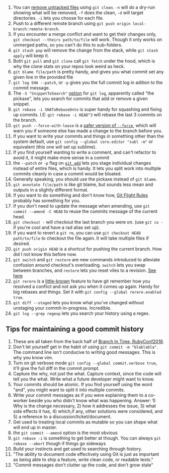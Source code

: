1. You can [remove untracked files](https://tekin.co.uk/2019/03/delete-untracked-files-from-your-git-repository) using `git clean`. `-n` will do a dry-run showing what will be removed, `-f` does the clean, `-d` will target directories. `-i` lets you choose for each file. 
1. Push to a different remote branch using `git push origin local-branch:remote-branch`.
1. If you encounter a merge conflict and want to get their changes only, `git checkout --theirs path/to/file` will work. Though it only works on unmerged paths, so you can't do this to sub-folders.
1. `git stash pop` will remove the change from the stack, while `git stash apply` will keep it.
1. Both `git pull` and `git clone` call `git fetch` under the hood, which is why the clone stats on your repos look weird as heck.
1. `git blame file/path` is pretty handy, and gives you what commit set any given line in the provided file
1. `git log SHA --patch`, or `-p` gives you the full commit log in adition to the commit message.
1. The `-S "SnippetToSearch"` [option](https://git-scm.com/docs/git-log#Documentation/git-log.txt--Sltstringgt) for `git log`, apparently called "the pickaxe", lets you search for commits that add or remove a given snippet.
1. `git rebase -i SHAToRebaseOnto` is super handy for squashing and fixing up commits. I.E: `git rebase -i HEAD^3` will rebase the last 3 commits on the branch.
1. `git push --force-with-lease` is a [safer version of `--force`](https://stackoverflow.com/a/52823955), which will warn you if someone else has made a change to the branch before you.
1. If you want to write your commits and things in something other than the system default, use `git config --global core.editor "subl -m"` or equivalent (this one will set up sublime).
1. If you find yourself wanting to write a comment, and can't refactor to avoid it, it might make more sense in a commit
1. the `--patch` or `-p` flag on [`git add`](https://git-scm.com/docs/git-add#Documentation/git-add.txt---patch) lets you stage individual changes instead of entire files, which is handy. It lets you split work into multiple commits cleanly in case a commit would be bloated.
1. Generally speaking, you should use the pickaxe instead of `git blame`.
1. `git annotate file/path` is like git blame, but sounds less mean and outputs in a slightly different format.
1. If you want to do something and don't know how, [Git Flight Rules](https://github.com/k88hudson/git-flight-rules) probably has something for you.
1. If you don't need to update the message when amending, use `git commit --amend -C HEAD` to reuse the commits message of the current head.
1. `git checkout -` will checkout the last branch you were on. (use `git co -` if you're cool and have a rad alias set up).
1. If you want to revert a `git rm`, you can use `git checkout HEAD path/to/file` to checkout the file again. It will take multiple files if desired.
1. `git push origin HEAD` is a shortcut for pushing the current branch. How did I not know this before now.
1. `git switch` and `git restore` are new commands introduced to alleviate confusion around checkout's overloading. `switch` lets you swap between branches, and `restore` lets you reset viles to a revision. [See here](https://stackoverflow.com/a/57266005/13053386)
1. `git rerere` is a [little-known](https://www.git-scm.com/book/en/v2/Git-Tools-Rerere) feature to have git remember how you resolved a conflict and not ask you when it comes up again. Handy for big rebases and things. Set it with `git config --global rerere.enabled true`.
1. `git diff --staged` lets you know what you've changed without unstaging your commit-in-progress. Incredible.
1. `git log --grep regexp` lets you search your history using a regex.

## Tips for maintaining a good commit history
1. These are all taken from the back half of [Branch In Time, RubyConf2018](https://youtu.be/8OOTVxKDwe0?t=1107).
1. Don't let yourself get in the habit of using `git commit -m "blablabla"`. The command line isn't conducive to writing good messages. This is why you know vim.
1. Turn on git verbose mode `git config --global commit.verbose true`, it'll give the full diff in the commit prompt.
1. Capture the why, not just the what. Capture context, since the code will tell you the what. Write what a future developer might want to know.
1. Your commits should be atomic. If you find yourself using the word "and", you might want to split it into multiple commits.
1. Write your commit messages as if you were explaining them to a co-worker beside you who didn't know what was happening. Answer: 1) Why is the change necessary, 2) how it addresses the issue, 3) what side effects it has, 4) which,if any, other solutions were considered, and 5) a reference to a discussion/ticket/document.
1. Get used to treating local commits as mutable so you can shape what will end up in master.
  1. the `git commit --amend` option is the most obvious
  1. `git rebase -i` is something to get better at though. You can always `git rebase --abort` though if things go sideways
1. Build your instincts and get used to searching through history.
1. "The ability to document code effectively using Git is just as important as being able to ship a feature, write clean code, or readable tests."
1. "Commit messages don't clutter up the code, and don't grow stale"
